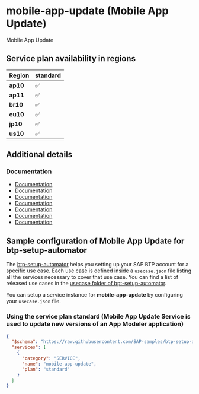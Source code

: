 # mobile-app-update (Mobile App Update)

Mobile App Update

## Service plan availability in regions

| Region | standard |
|--------|----------|
|  **ap10** | ✅ |
|  **ap11** | ✅ |
|  **br10** | ✅ |
|  **eu10** | ✅ |
|  **jp10** | ✅ |
|  **us10** | ✅ |

## Additional details
### Documentation

- [Documentation](https://help.sap.com/docs/BTP/468990a67780424a9e66eb096d4345bb/fb0364cb13b44f84803657a386811f2a.html)
- [Documentation](https://mobile-service-cockpit-web.cfapps.ap10.hana.ondemand.com)
- [Documentation](https://mobile-service-cockpit-web.cfapps.ap11.hana.ondemand.com)
- [Documentation](https://mobile-service-cockpit-web.cfapps.br10.hana.ondemand.com)
- [Documentation](https://mobile-service-cockpit-web.cfapps.eu10.hana.ondemand.com)
- [Documentation](https://mobile-service-cockpit-web.cfapps.jp10.hana.ondemand.com)
- [Documentation](https://mobile-service-cockpit-web.cfapps.us10.hana.ondemand.com)

## Sample configuration of **Mobile App Update** for btp-setup-automator

The [btp-setup-automator](https://github.com/SAP-samples/btp-setup-automator) helps you setting up your SAP BTP account for a specific use case. Each use case is defined inside a `usecase.json` file listing all the services necessary to cover that use case. You can find a list of released use cases in the [usecase folder of bpt-setup-automator](https://github.com/SAP-samples/btp-setup-automator/tree/main/usecases).

You can setup a service instance for **mobile-app-update** by configuring your `usecase.json` file.

### Using the service plan **standard** (Mobile App Update Service is used to update new versions of an App Modeler application)

```json
{
  "$schema": "https://raw.githubusercontent.com/SAP-samples/btp-setup-automator/main/libs/btpsa-usecase.json",
  "services": [
    {
      "category": "SERVICE",
      "name": "mobile-app-update",
      "plan": "standard"
    }
  ]
}
```
